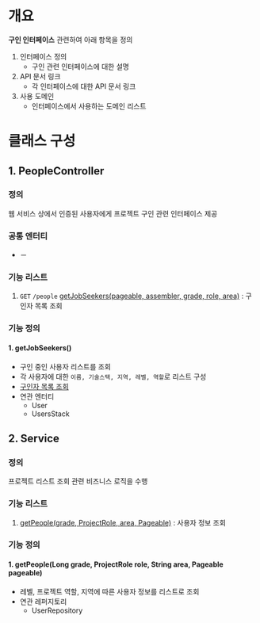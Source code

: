 # 개요
**구인 인터페이스** 관련하여 아래 항목을 정의
1. 인터페이스 정의
    - 구인 관련 인터페이스에 대한 설명
2. API 문서 링크
    - 각 인터페이스에 대한 API 문서 링크
3. 사용 도메인
    - 인터페이스에서 사용하는 도메인 리스트

# 클래스 구성
## 1. PeopleController
### 정의
웹 서비스 상에서 인증된 사용자에게 프로젝트 구인 관련 인터페이스 제공  

### 공통 엔터티
- －

### 기능 리스트
1. `GET` `/people` [getJobSeekers(pageable, assembler, grade, role, area)](#1-getjobseekers) : 구인자 목록 조회

### 기능 정의
#### 1. getJobSeekers()
  - 구인 중인 사용자 리스트를 조회
  - 각 사용자에 대한 `이름, 기술스택, 지역, 레벨, 역할`로 리스트 구성
  - [구인자 목록 조회](https://egluuapi.codingnome.dev/docs/index.html#resourcesPeople "해당 API 문서로 이동")
  - 연관 엔터티
      - User
      - UsersStack

## 2. Service
### 정의
프로젝트 리스트 조회 관련 비즈니스 로직을 수행

### 기능 리스트
1. [getPeople(grade, ProjectRole, area, Pageable)](#1-getpeoplelong-grade-projectrole-role-string-area-pageable-pageable) : 사용자 정보 조회

### 기능 정의
#### 1. getPeople(Long grade, ProjectRole role, String area, Pageable pageable)
  - 레벨, 프로젝트 역할, 지역에 따른 사용자 정보를 리스트로 조회
  - 연관 레퍼지토리
    - UserRepository
